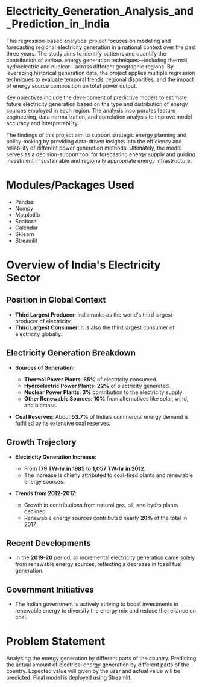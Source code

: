 # Electricity_Generation_Analysis_and_Prediction_in_India
This regression-based analytical project focuses on modeling and forecasting regional electricity generation in a national context over the past three years. The study aims to identify patterns and quantify the contribution of various energy generation techniques—including thermal, hydroelectric and nuclear—across different geographic regions. By leveraging historical generation data, the project applies multiple regression techniques to evaluate temporal trends, regional disparities, and the impact of energy source composition on total power output.

Key objectives include the development of predictive models to estimate future electricity generation based on the type and distribution of energy sources employed in each region. The analysis incorporates feature engineering, data normalization, and correlation analysis to improve model accuracy and interpretability.

The findings of this project aim to support strategic energy planning and policy-making by providing data-driven insights into the efficiency and reliability of different power generation methods. Ultimately, the model serves as a decision-support tool for forecasting energy supply and guiding investment in sustainable and regionally appropriate energy infrastructure.


# Modules/Packages Used
* Pandas
* Numpy
* Matplotlib
* Seaborn
* Calendar
* Sklearn
* Streamlit

# Overview of India's Electricity Sector

## Position in Global Context
- **Third Largest Producer**: India ranks as the world's third largest producer of electricity.
- **Third Largest Consumer**: It is also the third largest consumer of electricity globally.

## Electricity Generation Breakdown  
- **Sources of Generation**:  
  - **Thermal Power Plants**: **65%** of electricity consumed.  
  - **Hydroelectric Power Plants**: **22%** of electricity generated.  
  - **Nuclear Power Plants**: **3%** contribution to the electricity supply.  
  - **Other Renewable Sources**: **10%** from alternatives like solar, wind, and biomass.  
  
- **Coal Reserves**: About **53.7%** of India’s commercial energy demand is fulfilled by its extensive coal reserves.  

## Growth Trajectory  
- **Electricity Generation Increase**:  
  - From **179 TW-hr in 1985** to **1,057 TW-hr in 2012**.  
  - The increase is chiefly attributed to coal-fired plants and renewable energy sources.  
  
- **Trends from 2012-2017**:  
  - Growth in contributions from natural gas, oil, and hydro plants declined.  
  - Renewable energy sources contributed nearly **20%** of the total in 2017.  

## Recent Developments  
- In the **2019-20** period, all incremental electricity generation came solely from renewable energy sources, reflecting a decrease in fossil fuel generation.   

## Government Initiatives  
- The Indian government is actively striving to boost investments in renewable energy to diversify the energy mix and reduce the reliance on coal.  


# Problem Statement
Analysing the energy generation by different parts of the country. Predicitng the actual amount of electrical energy generation by different parts of the country. Expected value will given by the user and actual value will be predicted. Final model is deployed using Streamlit.





